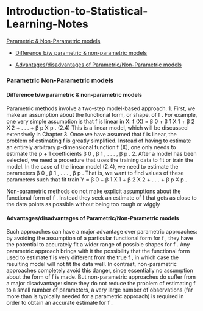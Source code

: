 # Introduction-to-Statistical-Learning-Notes

[Parametric & Non-Parametric models](#parametric-non-parametric-models)

  * [Difference b/w parametric & non-parametric models](#difference-parametric-non-parametric-models)
  
  * [Advantages/disadvantages of Parametric/Non-Parametric models](#advantages-disadvantages-of-parametric-non-parametric-models)

<h3 id="parametric-non-parametric-models">Parametric Non-Parametric models</h3>

<h4 id="difference-parametric-non-parametric-models">Difference b/w parametric & non-parametric models</h4>
Parametric methods involve a two-step model-based approach.
1. First, we make an assumption about the functional form, or shape, of f . For example, one very simple assumption is that f is linear in X:
f (X) = β 0 + β 1 X 1 + β 2 X 2 + . . . + β p X p . (2.4)
This is a linear model, which will be discussed extensively in Chapter 3. Once we have assumed that f is linear, the problem of estimating f is greatly simplified. Instead of having to estimate an entirely arbitrary p-dimensional function f (X), one only needs to estimate the p + 1 coefficients β 0 , β 1 , . . . , β p .
2. After a model has been selected, we need a procedure that uses the training data to fit or train the model. In the case of the linear model (2.4), we need to estimate the parameters β 0 , β 1 , . . . , β p . That is, we want to find values of these parameters such that fit train 
Y ≈ β 0 + β 1 X 1 + β 2 X 2 + . . . + β p X p .

Non-parametric methods do not make explicit assumptions about the functional form of f . Instead they seek an estimate of f that gets as close to the data points as possible without being too rough or wiggly

<h4 id="advantages-disadvantages-of-parametric-non-parametric-models">Advantages/disadvantages of Parametric/Non-Parametric models</h4>

Such approaches can have a major advantage over parametric approaches: by avoiding the assumption of a particular functional form for f , they have the potential to accurately fit a wider range of possible shapes for f . Any parametric approach brings with it the possibility that the  functional form used to estimate f is very different from the true f , in which case the resulting model will not fit the data well. In contrast, non-parametric approaches completely avoid this danger, since essentially no assumption about the form of f is made. But non-parametric approaches do suffer from a major disadvantage: since they do not reduce the problem of estimating f to a small number of parameters, a very large number of observations (far more than is typically needed for a parametric approach) is required in order to obtain an accurate estimate for f .
